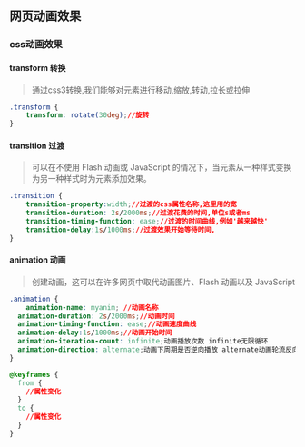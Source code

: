 ## 网页动画效果

### css动画效果

#### transform 转换

> 通过css3转换,我们能够对元素进行移动,缩放,转动,拉长或拉伸

````css
.transform {
	transform: rotate(30deg);//旋转
}
````


#### transition 过渡

> 可以在不使用 Flash 动画或 JavaScript 的情况下，当元素从一种样式变换为另一种样式时为元素添加效果。

```css 
.transition {
	transition-property:width;//过渡的css属性名称,这里用的宽
	transition-duration: 2s/2000ms;//过渡花费的时间,单位s或者ms
	transition-timing-function: ease;//过渡的时间曲线,例如'越来越快'
	transition-delay:1s/1000ms;//过渡效果开始等待时间,
}
```

#### animation 动画

> 创建动画，这可以在许多网页中取代动画图片、Flash 动画以及 JavaScript

```css 
.animation {
	animation-name: myanim; //动画名称
  animation-duration: 2s/2000ms;//动画时间
  animation-timing-function: ease;//动画速度曲线
  animation-delay:1s/1000ms;//动画开始时间
  animation-iteration-count: infinite;动画播放次数 infinite无限循环
  animation-direction: alternate;动画下周期是否逆向播放 alternate动画轮流反向播放
}

@keyframes {
  from {
    //属性变化
  }
  to {
    //属性变化
  }
}
```